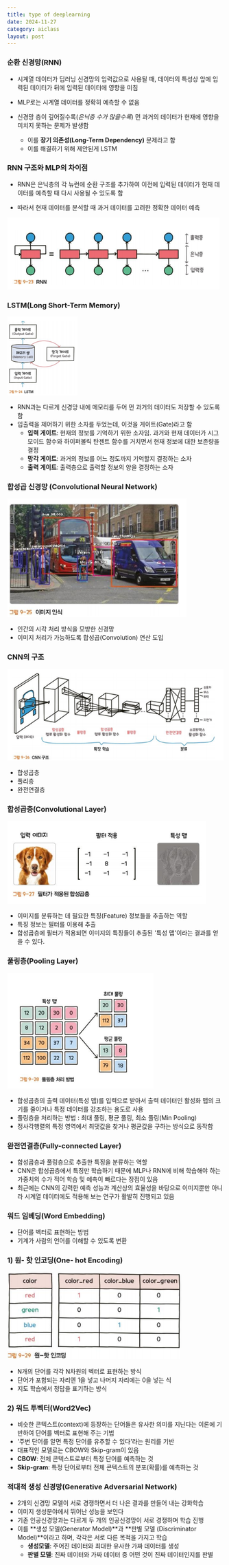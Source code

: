 ```yaml
---
title: type of deeplearning
date: 2024-11-27
category: aiclass
layout: post
---
```

### 순환 신경망(RNN)
- 시계열 데이터가 딥러닝 신경망의 입력값으로 사용될 때, 데이터의 특성상 앞에 입력된 데이터가 뒤에 입력된 데이터에 영향을 미침  

- MLP로는 시계열 데이터를 정확히 예측할 수 없음  

- 신경망 층이 깊어질수록(*은닉층 수가 많을수록*) 먼 과거의 데이터가 현재에 영향을 미치지 못하는 문제가 발생함
    - 이를 **장기 의존성(Long-Term Dependency)** 문제라고 함
    - 이를 해결하기 위해 제안된게 LSTM

### RNN 구조와 MLP의 차이점  
- RNN은 은닉층의 각 뉴런에 순환 구조를 추가하여 이전에 입력된 데이터가 현재 데이터를 예측할 때 다시 사용될 수 있도록 함  

- 따라서 현재 데이터를 분석할 때 과거 데이터를 고려한 정확한 데이터 예측  

![alt text](image.png)  

### LSTM(Long Short-Term Memory)
![alt text](image-1.png)  
- RNN과는 다르게 신경망 내에 메모리를 두어 먼 과거의 데이터도 저장할 수 있도록 함 
- 입출력을 제어하기 위한 소자를 두었는데, 이것을 게이트(Gate)라고 함  
    - **입력 게이트**: 현재의 정보를 기억하기 위한 소자임. 과거와 현재 데이터가 시그모이드 함수와 하이퍼볼릭 탄젠트 함수를 거치면서 현재 정보에 대한 보존량을 결정
    - **망각 게이트**: 과거의 정보를 어느 정도까지 기억할지 결정하는 소자 
    - **출력 게이트**: 출력층으로 출력할 정보의 양을 결정하는 소자  

### 합성곱 신경망 (Convolutional Neural Network)
![alt text](image-2.png)
- 인간의 시각 처리 방식을 모방한 신경망
- 이미지 처리가 가능하도록 합성곱(Convolution) 연산 도입  

### CNN의 구조 
![alt text](image-3.png)  

- 합성곱층  
- 풀리층
- 완전연결층 

### 합성곱층(Convolutional Layer)
![alt text](image-4.png)  
- 이미지를 분류하는 데 필요한 특징(Feature) 정보들을 추출하는 역할
- 특징 정보는 필터를 이용해 추출  
- 합성곱층에 필터가 적용되면 이미지의 특징들이 추출된 '특성 맵'이라는 결과를 얻을 수 있다.  

### 풀링층(Pooling Layer)
![alt text](image-5.png)  
- 합성곱층의 출력 데이터(특성 맵)를 입력으로 받아서 출력 데이터인 활성화 맵의 크기를 줄이거나 특정 데이터를 강조하는 용도로 사용  
- 풀링층을 처리하는 방법 : 최대 풀링, 평균 풀링, 최소 풀링(Min Pooling)
- 정사각행렬의 특정 영역에서 최댓값을 찾거나 평균값을 구하는 방식으로 동작함  

### 완전연결층(Fully-connected Layer)  
- 합성곱층과 풀링층으로 추출한 특징을 분류하는 역할  
- CNN은 합성곱층에서 특징만 학습하기 때문에 MLP나 RNN에 비해 학습해야 하는 가중치의 수가 적어 학습 및 예측이 빠르다는 장점이 있음  
- 최근에는 CNN의 강력한 예측 성능과 계산상의 효율성을 바탕으로 이미지뿐만 아니라 시계열 데이터에도 적용해 보는 연구가 활발히 진행되고 있음  

### 워드 임베딩(Word Embedding)  
- 단어를 벡터로 표현하는 방법  
- 기계가 사람의 언어를 이해할 수 있도록 변환

### 1) 원- 핫 인코딩(One- hot Encoding) 
![alt text](image-6.png)
- N개의 단어를 각각 N차원의 벡터로 표현하는 방식
- 단어가 포함되는 자리엔 1을 넣고 나머지 자리에는 0을 넣는 식
- 지도 학습에서 정답을 표기하는 방식

### 2) 워드 투벡터(Word2Vec)
- 비슷한 콘텍스트(context)에 등장하는 단어들은 유사한 의미를 지닌다는 이론에 기반하여 단어를 벡터로 표현해 주는 기법 
- '주변 단어를 알면 특정 단어를 유추할 수 있다'라는 원리를 기반  
- 대표적인 모델로는 CBOW와 Skip-gram이 있음  
- **CBOW**: 전체 콘텍스트로부터 특정 단어를 예측하는 것
- **Skip-gram**: 특정 단어로부터 전체 콘텍스트의 분포(확률)를 예측하는 것


### 적대적 생성 신경망(Generative Adversarial Network)
- 2개의 신경망 모델이 서로 경쟁하면서 더 나은 결과를 만들어 내는 강화학습  
- 이미지 생성분야에서 뛰어난 성능을 보인다
- 기존 인공신경망과는 다르게 두 개의 인공신경망이 서로 경쟁하며 학습 진행
- 이를 **생성 모델(Generator Model)**과 **판별 모델 (Discriminator Model)**이라고 하며, 각각은 서로 다른 목적을 가지고 학습 
    - **생성모델**: 주어진 데이터와 최대한 유사한 가짜 데이터를 생성
    - **판별 모델**: 진짜 데이터와 가짜 데이터 중 어떤 것이 진짜 데이터인지를 판별  
